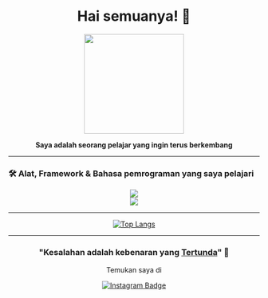 <h1 align="center">Hai semuanya! 👋</h1>
<p align="center">
  <img src="https://media.giphy.com/media/v1.Y2lkPTc5MGI3NjExMGNjd2V3bnBkN29ndHFxa25hOWt5cXY1ZmFlbzA1eGYzNjJlZ3RjYSZlcD12MV9naWZzX3NlYXJjaCZjdD1n/IauL6LvGNlT3ffhcqq/giphy.gif" width="200"/>
</p>

<p align="center">
  <b>Saya adalah seorang pelajar yang ingin terus berkembang</b><br/>
  
</p>

---


### 🛠️ Alat, Framework & Bahasa pemrograman yang saya pelajari

<div align="center">
    <img src="https://skillicons.dev/icons?i=html,css,scss,php,bootstrap,laravel" /><br>
    <img src="https://skillicons.dev/icons?i=mysql,git,github,figma" /><br>
</div>

---

<div align="center">

 [![Top Langs](https://github-readme-stats.vercel.app/api/top-langs/?username=azhafahri&layout=compact&theme=tokyonight&show_icons=true)](https://github.com/azharfahri)
 
</div>

 

---
<h3 align="center"> "Kesalahan adalah kebenaran yang <u>Tertunda</u>" 🚀</h3>



<div align="center">
<p>
Temukan saya di

[![Instagram Badge](https://img.shields.io/badge/-fhrazharrr-purple?style=flat-square&logo=instagram&logoColor=white&link=https://instagram.com/fhrazharrr/)](https://instagram.com/fhrazharrr)
</p>
</div>




<!--
**azharfahri/azharfahri** is a ✨ _special_ ✨ repository because its `README.md` (this file) appears on your GitHub profile.

Here are some ideas to get you started:

- 🔭 I’m currently working on ...
- 🌱 I’m currently learning ...
- 👯 I’m looking to collaborate on ...
- 🤔 I’m looking for help with ...
- 💬 Ask me about ...
- 📫 How to reach me: ...
- 😄 Pronouns: ...
- ⚡ Fun fact: ...
-->
